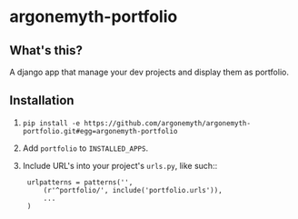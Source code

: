 argonemyth-portfolio
====================

What's this?
------------
A django app that manage your dev projects and display them as portfolio.

Installation
------------
1. `pip install -e https://github.com/argonemyth/argonemyth-portfolio.git#egg=argonemyth-portfolio`
2. Add `portfolio` to `INSTALLED_APPS`.
3. Include URL's into your project's `urls.py`, like such::

        urlpatterns = patterns('',
            (r'^portfolio/', include('portfolio.urls')),
            ...
        )

